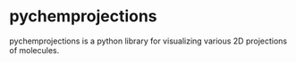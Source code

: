 # pychemprojections
pychemprojections is a python library for visualizing various 2D projections of molecules. 
